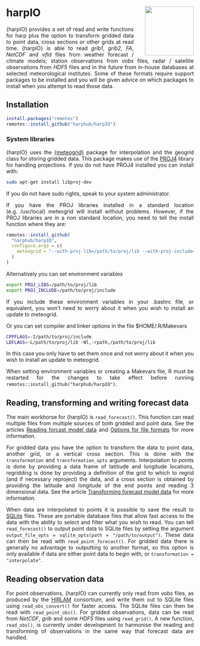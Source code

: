 
<!-- README.md is generated from README.Rmd. Please edit that file -->

<style>
  body{
    text-align: justify;
  }
</style>

# harpIO <a href=#><img src='man/figures/harp_logo_dark.svg' align="right" height="131.5" style="margin-left:30px" /></a>

{harpIO} provides a set of read and write functions for harp plus the
option to transform gridded data to point data, cross sections or other
grids at read time. {harpIO} is able to read *grib1*, *grib2*, *FA*,
*NetCDF* and *vfld* files from weather forecast / climate models;
station observations from *vobs* files, radar / satellite observations
from *HDF5* files and in the future from in-house databases at selected
meteorological institutes. Some of these formats require support
packages to be installed and you will be given advice on which packages
to install when you attempt to read those data.

## Installation

``` r
install.packages("remotes")
remotes::install_github("harphub/harpIO")
```

### System libraries

{harpIO} uses the [{meteogrid}](https://github.com/harphub/meteogrid)
package for interpolation and the geogrid class for storing gridded
data. This package makes use of the [PROJ4](https://proj4.org) library
for handling projections. If you do not have PROJ4 installed you can
install with:

``` bash
sudo apt-get install libproj-dev
```

If you do not have sudo rights, speak to your system administrator.

If you have the PROJ libraries installed in a standard location
(e.g. /usr/local) meteogrid will install without problems. However, if
the PROJ libraries are in a non standard location, you need to tell the
install function where they are:

``` r
remotes::install_github(
  "harphub/harpIO",
  configure.args = c(
    meteogrid = "--with-proj-lib=/path/to/proj/lib --with-proj-include=/path/to/proj/include"
  )
)
```

Alternatively you can set environment variables

``` bash
export PROJ_LIBS=/path/to/proj/lib
export PROJ_INCLUDE=/path/to/proj/include
```

If you include these environment variables in your .bashrc file, or
equivalent, you won’t need to worry about it when you wish to install an
update to meteogrid.

Or you can set compiler and linker options in the file $HOME/.R/Makevars

``` bash
CPPFLAGS=-I/path/to/proj/include
LDFLAGS=-L/path/to/proj/lib -Wl,-rpath,/path/to/proj/lib
```

In this case you only have to set them once and not worry about it when
you wish to install an update to meteogrid.

When setting environment variables or creating a Makevars file, R must
be restarted for the changes to take effect before running
`remotes::install_github("harphub/harpIO")`.

## Reading, transforming and writing forecast data

The main workhorse for {harpIO} is `read_forecast()`. This function can
read multiple files from multiple sources of both gridded and point
data. See the articles [Reading forcast model
data](articles/read_raw_forecast.html) and [Options for file
formats](articles/file_options.html) for more information.

For gridded data you have the option to transform the data to point
data, another grid, or a vertical cross section. This is done with the
`transformation` and `transformation_opts` arguments. Interpolation to
points is done by providing a data frame of latitiude and longitude
locations, regridding is done by providing a definition of the grid to
which to regrid (and if necessary reproject) the data, and a cross
section is obtained by providing the latitude and longitude of the end
points and reading 3 dimensional data. See the article [Transforming
forecast model data](articles/transformations.html) for more
information.

When data are interpolated to points it is possible to save the result
to [SQLite](https://www.sqlite.org/) files. These are portable database
files that allow fast access to the data with the ability to select and
filter what you wish to read. You can tell `read_forecast()` to output
point data to SQLite files by setting the argument `output_file_opts =
sqlite_opts(path = "/path/to/output")`. These data can then be read with
`read_point_forecast()`. For gridded data there is generally no
advantage to outputting to another format, so this option is only
available if data are either point data to begin with, or
`transformation = "interpolate"`.

## Reading observation data

For point observations, {harpIO} can currently only read from *vobs*
files, as produced by the
[HIRLAM](http://hirlam.org/index.php/hirlam-programme-53) consortium,
and write them out to SQLite files using `read_obs_convert()` for faster
access. The SQLite files can then be read with `read_point_obs()`. For
gridded observations, data can be read from *NetCDF*, *grib* and some
*HDF5* files using `read_grid()`. A new function, `read_obs()`, is
currently under development to harmonise the reading and transforming of
observations in the same way that forecast data are handled.
